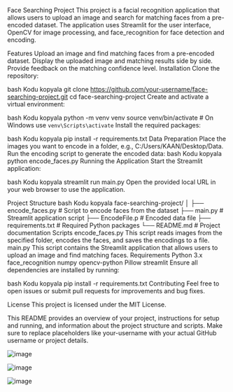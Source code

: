 Face Searching Project
This project is a facial recognition application that allows users to upload an image and search for matching faces from a pre-encoded dataset. The application uses Streamlit for the user interface, OpenCV for image processing, and face_recognition for face detection and encoding.

Features
Upload an image and find matching faces from a pre-encoded dataset.
Display the uploaded image and matching results side by side.
Provide feedback on the matching confidence level.
Installation
Clone the repository:

bash
Kodu kopyala
git clone https://github.com/your-username/face-searching-project.git
cd face-searching-project
Create and activate a virtual environment:

bash
Kodu kopyala
python -m venv venv
source venv/bin/activate  # On Windows use `venv\Scripts\activate`
Install the required packages:

bash
Kodu kopyala
pip install -r requirements.txt
Data Preparation
Place the images you want to encode in a folder, e.g., C:/Users/KAAN/Desktop/Data.
Run the encoding script to generate the encoded data:
bash
Kodu kopyala
python encode_faces.py
Running the Application
Start the Streamlit application:

bash
Kodu kopyala
streamlit run main.py
Open the provided local URL in your web browser to use the application.

Project Structure
bash
Kodu kopyala
face-searching-project/
│
├── encode_faces.py         # Script to encode faces from the dataset
├── main.py                 # Streamlit application script
├── EncodeFile.p            # Encoded data file
├── requirements.txt        # Required Python packages
└── README.md               # Project documentation
Scripts
encode_faces.py
This script reads images from the specified folder, encodes the faces, and saves the encodings to a file.
main.py
This script contains the Streamlit application that allows users to upload an image and find matching faces.
Requirements
Python 3.x
face_recognition
numpy
opencv-python
Pillow
streamlit
Ensure all dependencies are installed by running:

bash
Kodu kopyala
pip install -r requirements.txt
Contributing
Feel free to open issues or submit pull requests for improvements and bug fixes.

License
This project is licensed under the MIT License.

This README provides an overview of your project, instructions for setup and running, and information about the project structure and scripts. Make sure to replace placeholders like your-username with your actual GitHub username or project details.

![image](https://github.com/KaanSezen1923/Face-Search-Streamlit-App/assets/119515258/4b364eb8-23cd-49a5-a8f8-208a339e0230)

![image](https://github.com/KaanSezen1923/Face-Search-Streamlit-App/assets/119515258/36634328-544f-4afe-896b-d03c4a1efcc0)

![image](https://github.com/KaanSezen1923/Face-Search-Streamlit-App/assets/119515258/e647ba8d-b372-464d-aaf8-6f72c7ce92f3)



